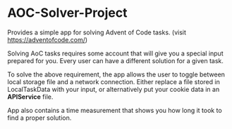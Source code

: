 # AOC-Solver-Project

Provides a simple app for solving Advent of Code tasks. (visit https://adventofcode.com/)

Solving AoC tasks requires some account that will give you a special input prepared for you.
Every user can have a different solution for a given task.

To solve the above requirement, the app allows the user to toggle between local storage file and a network connection.
Either replace a file stored in LocalTaskData with your input, or alternatively put your cookie data in an **APIService** file.

App also contains a time measurement that shows you how long it took to find a proper solution.
